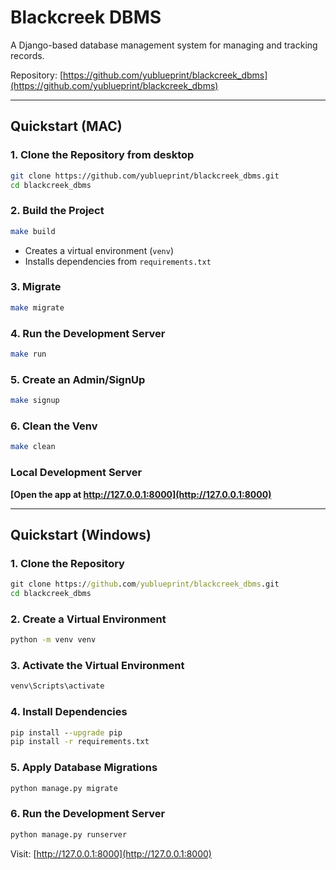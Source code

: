 # Blackcreek DBMS

A Django-based database management system for managing and tracking records.

Repository: [https://github.com/yublueprint/blackcreek_dbms](https://github.com/yublueprint/blackcreek_dbms)

---

## Quickstart (MAC)

### 1. Clone the Repository from desktop

```bash
git clone https://github.com/yublueprint/blackcreek_dbms.git
cd blackcreek_dbms
```

### 2. Build the Project

```bash
make build
```

- Creates a virtual environment (`venv`)
- Installs dependencies from `requirements.txt`

### 3. Migrate

```bash
make migrate
```

### 4. Run the Development Server

```bash
make run
```

### 5. Create an Admin/SignUp

```bash
make signup
```

### 6. Clean the Venv

```bash
make clean
```

### Local Development Server

**[Open the app at http://127.0.0.1:8000](http://127.0.0.1:8000)**

---

## Quickstart (Windows)

### 1. Clone the Repository

```bat
git clone https://github.com/yublueprint/blackcreek_dbms.git
cd blackcreek_dbms
```

### 2. Create a Virtual Environment

```bat
python -m venv venv
```

### 3. Activate the Virtual Environment

```bat
venv\Scripts\activate
```

### 4. Install Dependencies

```bat
pip install --upgrade pip
pip install -r requirements.txt
```

### 5. Apply Database Migrations

```bat
python manage.py migrate
```

### 6. Run the Development Server

```bat
python manage.py runserver
```

Visit: [http://127.0.0.1:8000](http://127.0.0.1:8000)

